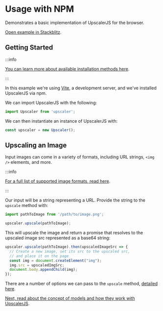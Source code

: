 # Usage with NPM

Demonstrates a basic implementation of UpscalerJS for the browser.

<a href="https://stackblitz.com/github/thekevinscott/upscalerjs/tree/main/examples/basic?file=index.js&title=UpscalerJS: Basic Implementation">Open example in Stackblitz</a>.

## Getting Started

:::info

[You can learn more about available installation methods here](https://upscalerjs.com/documentation/getting-started#browser-setup).

:::

In this example we're using [Vite](https://vitejs.dev/), a development server, and we've installed UpscalerJS via npm.

We can import UpscalerJS with the following:

```javascript
import Upscaler from 'upscaler';
```

We can then instantiate an instance of UpscalerJS with:

```javascript
const upscaler = new Upscaler();
```

## Upscaling an Image

Input images can come in a variety of formats, including URL strings, `<img />` elements, and more. 

:::info

[For a full list of supported image formats, read here](/documentation/api/upscale#input).

:::

Our input will be a string representing a URL. Provide the string to the `upscale` method with:

```javascript
import pathToImage from '/path/to/image.png';

upscaler.upscale(pathToImage);
```

This will upscale the image and return a promise that resolves to the upscaled image src represented as a base64 string:

```javascript
upscaler.upscale(pathToImage).then(upscaledImageSrc => {
  // Create a new image, set its src to the upscaled src,
  // and place it on the page
  const img = document.createElement("img");
  img.src = upscaledImgSrc;
  document.body.appendChild(img);
});
```

There are a number of options we can pass to the `upscale` method, [detailed here](http://localhost:3000/documentation/api/upscale).

[Next, read about the concept of models and how they work with UpscalerJS](models).
